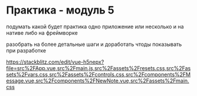# Практика - модуль 5

подумать какой будет практика
одно приложение или несколько и на нативе либо на фреймворке

разобрать на более детальные шаги и доработать чтоды показывать при разработке

https://stackblitz.com/edit/vue-h5nepx?file=src%2FApp.vue,src%2Fmain.js,src%2Fassets%2Fresets.css,src%2Fassets%2Fvars.css,src%2Fassets%2Fcontrols.css,src%2Fcomponents%2FMessage.vue,src%2Fcomponents%2FNewNote.vue,src%2Fassets%2Fmain.css


